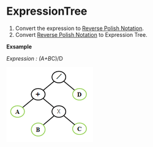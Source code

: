 # ExpressionTree

1. Convert the expression to [Reverse Polish Notation](https://github.com/63rabbits/ReversePolishNotation).
2. Convert [Reverse Polish Notation](https://github.com/63rabbits/ReversePolishNotation) to Expression Tree.

**Exsample**

*Expression : (A+B*C)/D

![ExpressionTree](https://github.com/63rabbits/ExpressionTree/blob/master/expression_tree-0001.png?raw=true)
